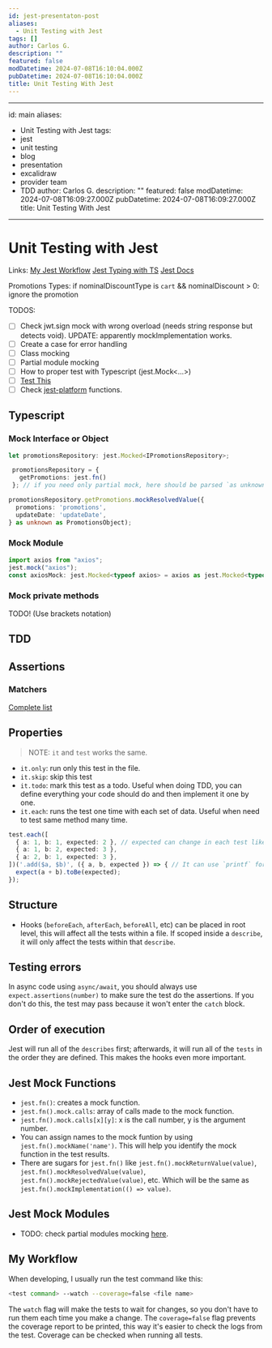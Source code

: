 ```yaml
---
id: jest-presentaton-post
aliases:
  - Unit Testing with Jest
tags: []
author: Carlos G.
description: ""
featured: false
modDatetime: 2024-07-08T16:10:04.000Z
pubDatetime: 2024-07-08T16:10:04.000Z
title: Unit Testing With Jest
---
```



---
id: main
aliases:
  - Unit Testing with Jest
tags:
  - jest
  - unit testing
  - blog
  - presentation
  - excalidraw
  - provider team
  - TDD
author: Carlos G.
description: ""
featured: false
modDatetime: 2024-07-08T16:09:27.000Z
pubDatetime: 2024-07-08T16:09:27.000Z
title: Unit Testing With Jest
---

# Unit Testing with Jest

Links:
[My Jest Workflow](1-projects/jest-presentation/1720096523-my-jest-workflow.md)
[Jest Typing with TS](1-projects/jest-presentation/1720096529-jest-typing-with-ts.md)
[Jest Docs](https://jestjs.io/docs/getting-started)

Promotions Types:
if nominalDiscountType is `cart` && nominalDiscount > 0: ignore the promotion

TODOS:
- [ ] Check jwt.sign mock with wrong overload (needs string response but detects void). UPDATE: apparently mockImplementation works.
- [ ] Create a case for error handling
- [ ] Class mocking
- [ ] Partial module mocking
- [ ] How to proper test with Typescript (jest.Mock<...>) 
- [ ] [Test This](1-projects/jest-presentation/1720016366-CANK.md)
- [ ] Check [jest-platform](https://jestjs.io/docs/jest-platform) functions.

## Typescript

### Mock Interface or Object
```typescript
let promotionsRepository: jest.Mocked<IPromotionsRepository>;

 promotionsRepository = {
   getPromotions: jest.fn()
 }; // if you need only partial mock, here should be parsed `as unknown as jest.Mocked<IPromotionsRepository>`

promotionsRepository.getPromotions.mockResolvedValue({
  promotions: 'promotions',
  updateDate: 'updateDate',
} as unknown as PromotionsObject);
```

### Mock Module

```typescript
import axios from "axios";
jest.mock("axios");
const axiosMock: jest.Mocked<typeof axios> = axios as jest.Mocked<typeof axios>;
```

### Mock private methods
TODO! (Use brackets notation)

## TDD

## Assertions

### Matchers
[Complete list](https://jestjs.io/docs/expect)

## Properties

> NOTE: `it` and `test` works the same.

- `it.only`: run only this test in the file.
- `it.skip`: skip this test
- `it.todo`: mark this test as a todo. Useful when doing TDD, you can define everything your code should do and then implement it one by one.
- `it.each`: runs the test one time with each set of data. Useful when need to test same method many time.

```typescript
test.each([
  { a: 1, b: 1, expected: 2 }, // expected can change in each test like this, or define it once before.
  { a: 1, b: 2, expected: 3 },
  { a: 2, b: 1, expected: 3 },
])('.add($a, $b)', ({ a, b, expected }) => { // It can use `printf` formatting.
  expect(a + b).toBe(expected);
});
```

## Structure

- Hooks (`beforeEach`, `afterEach`, `beforeAll`, etc) can be placed in root level, this will affect all the tests within a file. If scoped inside a `describe`, it will only affect the tests within that `describe`.

## Testing errors

In async code using `async/await`, you should always use `expect.assertions(number)` to make sure the test do the assertions. If you don't do this, the test may pass because it won't enter the `catch` block.

## Order of execution

Jest will run all of the `describes` first; afterwards, it will run all of the `tests` in the order they are defined. This makes the hooks even more important.

## Jest Mock Functions

- `jest.fn()`: creates a mock function.
- `jest.fn().mock.calls`: array of calls made to the mock function.
- `jest.fn().mock.calls[x][y]`: x is the call number, y is the argument number.
- You can assign names to the mock funtion by using `jest.fn().mockName('name')`. This will help you identify the mock function in the test results.
- There are sugars for `jest.fn()` like `jest.fn().mockReturnValue(value)`, `jest.fn().mockResolvedValue(value)`, `jest.fn().mockRejectedValue(value)`, etc. Which will be the same as `jest.fn().mockImplementation(() => value)`. 


## Jest Mock Modules

- TODO: check partial modules mocking [here](https://jestjs.io/docs/mock-functions#mocking-partials).

## My Workflow

When developing, I usually run the test command like this:
```bash
<test command> --watch --coverage=false <file name>
```

The `watch` flag will make the tests to wait for changes, so you don't have to run them each time you make a change.
The `coverage=false` flag prevents the coverage report to be printed, this way it's easier to check the logs from the test. Coverage can be checked when running all tests.
